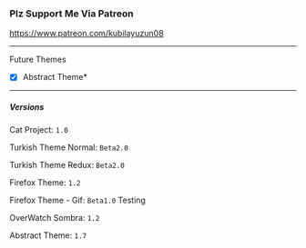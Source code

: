 ### Plz Support Me Via Patreon
https://www.patreon.com/kubilayuzun08

---
Future Themes
- [x] Abstract Theme*
---

##### Versions
Cat Project: `1.0`

Turkish Theme Normal: `Beta2.0`

Turkish Theme Redux:  `Beta2.0`

Firefox Theme: `1.2`

Firefox Theme - Gif: `Beta1.0` Testing

OverWatch Sombra: `1.2`

Abstract Theme: `1.7`
